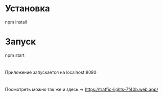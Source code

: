 # Установка
npm install

# Запуск
npm start
#
Приложение запускается на localhost:8080
#
Посмотреть можно так же и здесь => https://traffic-lights-7f40b.web.app/

